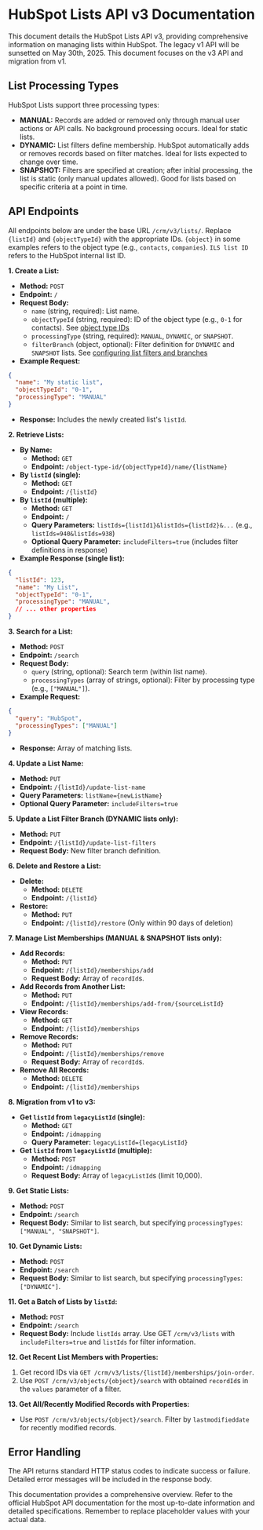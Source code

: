 # HubSpot Lists API v3 Documentation

This document details the HubSpot Lists API v3, providing comprehensive information on managing lists within HubSpot.  The legacy v1 API will be sunsetted on May 30th, 2025.  This document focuses on the v3 API and migration from v1.


## List Processing Types

HubSpot Lists support three processing types:

* **MANUAL:** Records are added or removed only through manual user actions or API calls.  No background processing occurs.  Ideal for static lists.
* **DYNAMIC:**  List filters define membership. HubSpot automatically adds or removes records based on filter matches.  Ideal for lists expected to change over time.
* **SNAPSHOT:** Filters are specified at creation; after initial processing, the list is static (only manual updates allowed).  Good for lists based on specific criteria at a point in time.


## API Endpoints

All endpoints below are under the base URL `/crm/v3/lists/`.  Replace `{listId}` and `{objectTypeId}` with the appropriate IDs.  `{object}` in some examples refers to the object type (e.g., `contacts`, `companies`).  `ILS list ID` refers to the HubSpot internal list ID.

**1. Create a List:**

* **Method:** `POST`
* **Endpoint:** `/`
* **Request Body:**
    * `name` (string, required): List name.
    * `objectTypeId` (string, required): ID of the object type (e.g., `0-1` for contacts). See [object type IDs](link_to_object_type_ids_page_if_available)
    * `processingType` (string, required): `MANUAL`, `DYNAMIC`, or `SNAPSHOT`.
    * `filterBranch` (object, optional):  Filter definition for `DYNAMIC` and `SNAPSHOT` lists.  See [configuring list filters and branches](link_to_filter_config_page_if_available)
* **Example Request:**

```json
{
  "name": "My static list",
  "objectTypeId": "0-1",
  "processingType": "MANUAL"
}
```

* **Response:**  Includes the newly created list's `listId`.


**2. Retrieve Lists:**

* **By Name:**
    * **Method:** `GET`
    * **Endpoint:** `/object-type-id/{objectTypeId}/name/{listName}`
* **By `listId` (single):**
    * **Method:** `GET`
    * **Endpoint:** `/{listId}`
* **By `listId` (multiple):**
    * **Method:** `GET`
    * **Endpoint:** `/`
    * **Query Parameters:** `listIds={listId1}&listIds={listId2}&...`  (e.g., `listIds=940&listIds=938`)
    * **Optional Query Parameter:** `includeFilters=true` (includes filter definitions in response)
* **Example Response (single list):**

```json
{
  "listId": 123,
  "name": "My List",
  "objectTypeId": "0-1",
  "processingType": "MANUAL",
  // ... other properties
}
```

**3. Search for a List:**

* **Method:** `POST`
* **Endpoint:** `/search`
* **Request Body:**
    * `query` (string, optional): Search term (within list name).
    * `processingTypes` (array of strings, optional):  Filter by processing type (e.g., `["MANUAL"]`).
* **Example Request:**

```json
{
  "query": "HubSpot",
  "processingTypes": ["MANUAL"]
}
```

* **Response:**  Array of matching lists.


**4. Update a List Name:**

* **Method:** `PUT`
* **Endpoint:** `/{listId}/update-list-name`
* **Query Parameters:** `listName={newListName}`
* **Optional Query Parameter:** `includeFilters=true`

**5. Update a List Filter Branch (DYNAMIC lists only):**

* **Method:** `PUT`
* **Endpoint:** `/{listId}/update-list-filters`
* **Request Body:** New filter branch definition.


**6. Delete and Restore a List:**

* **Delete:**
    * **Method:** `DELETE`
    * **Endpoint:** `/{listId}`
* **Restore:**
    * **Method:** `PUT`
    * **Endpoint:** `/{listId}/restore`  (Only within 90 days of deletion)


**7. Manage List Memberships (MANUAL & SNAPSHOT lists only):**

* **Add Records:**
    * **Method:** `PUT`
    * **Endpoint:** `/{listId}/memberships/add`
    * **Request Body:** Array of `recordId`s.
* **Add Records from Another List:**
    * **Method:** `PUT`
    * **Endpoint:** `/{listId}/memberships/add-from/{sourceListId}`
* **View Records:**
    * **Method:** `GET`
    * **Endpoint:** `/{listId}/memberships`
* **Remove Records:**
    * **Method:** `PUT`
    * **Endpoint:** `/{listId}/memberships/remove`
    * **Request Body:** Array of `recordId`s.
* **Remove All Records:**
    * **Method:** `DELETE`
    * **Endpoint:** `/{listId}/memberships`


**8. Migration from v1 to v3:**

* **Get `listId` from `legacyListId` (single):**
    * **Method:** `GET`
    * **Endpoint:** `/idmapping`
    * **Query Parameter:** `legacyListId={legacyListId}`
* **Get `listId` from `legacyListId` (multiple):**
    * **Method:** `POST`
    * **Endpoint:** `/idmapping`
    * **Request Body:** Array of `legacyListId`s (limit 10,000).


**9. Get Static Lists:**

* **Method:** `POST`
* **Endpoint:** `/search`
* **Request Body:**  Similar to list search, but specifying `processingTypes`: `["MANUAL", "SNAPSHOT"]`.


**10. Get Dynamic Lists:**

* **Method:** `POST`
* **Endpoint:** `/search`
* **Request Body:** Similar to list search, but specifying `processingTypes`: `["DYNAMIC"]`.


**11. Get a Batch of Lists by `listId`:**

* **Method:** `POST`
* **Endpoint:** `/search`
* **Request Body:** Include `listIds` array.  Use GET `/crm/v3/lists` with `includeFilters=true` and `listIds` for filter information.


**12. Get Recent List Members with Properties:**

1. Get record IDs via `GET /crm/v3/lists/{listId}/memberships/join-order`.
2. Use `POST /crm/v3/objects/{object}/search` with obtained `recordId`s in the `values` parameter of a filter.


**13. Get All/Recently Modified Records with Properties:**

* Use `POST /crm/v3/objects/{object}/search`. Filter by `lastmodifieddate` for recently modified records.


## Error Handling

The API returns standard HTTP status codes to indicate success or failure.  Detailed error messages will be included in the response body.


This documentation provides a comprehensive overview. Refer to the official HubSpot API documentation for the most up-to-date information and detailed specifications. Remember to replace placeholder values with your actual data.
